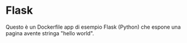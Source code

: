 
# Flask

Questo è un Dockerfile app di esempio Flask (Python) che espone una pagina avente stringa "hello world".